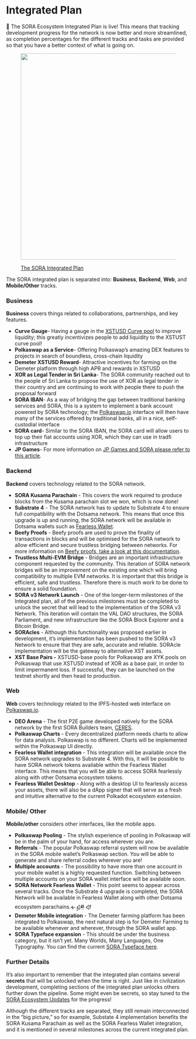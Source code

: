 # Integrated Plan

🎉 The SORA Ecosystem Integrated Plan is live! This means that tracking development progress for the network is now better and more streamlined, as completion percentages for the different tracks and tasks are provided so that you have a better context of what is going on.



<figure><img src="https://sora.org/pub/sora_integrated_plan_v20_public_apr_21.png" alt="" width="563"><figcaption><p><a href="http://localhost:5000/s/-MiaqvxVtQSUrWb72Fsv/crowdloans/walkthrough">The SORA Integrated Plan</a></p></figcaption></figure>

The SORA integrated plan is separated into: **Business**, **Backend**, **Web**, and **Mobile/Other** tracks.

### **Business**

**Business** covers things related to collaborations, partnerships, and key features.

* **Curve Gauge**- Having a gauge in the [XSTUSD Curve pool](https://curve.fi/factory/68) to improve liquidity; this greatly incentivizes people to add liquidity to the XSTUST curve pool!
* **Polkaswap as a Service**- Offering Polkaswap’s amazing DEX features to projects in search of boundless, cross-chain liquidity
* **Demeter XSTUSD Reward**- Attractive incentives for farming on the Demeter platform through high APR and rewards in XSTUSD
* **XOR as Legal Tender in Sri Lanka**- The SORA community reached out to the people of Sri Lanka to propose the use of XOR as legal tender in their country and are continuing to work with people there to push the proposal forward
* **SORA IBAN**- As a way of bridging the gap between traditional banking services and SORA, this is a system to implement a bank account powered by SORA technology; the [Polkaswap.io](http://polkaswap.io) interface will then have many of the services offered by traditional banks, all in a nice, self-custodial interface
* **SORA card**- Similar to the SORA IBAN, the SORA card will allow users to top up their fiat accounts using XOR, which they can use in tradfi infrastructure
* **JP Games**- For more information on [JP Games and SORA please refer to this article](https://medium.com/sora-xor/sora-xor-could-be-the-official-native-token-of-the-pegasus-world-kit-4ac45fd7cc32).

### **Backend**

**Backend** covers technology related to the SORA network.

* **SORA Kusama Parachain** - This covers the work required to produce blocks from the Kusama parachain slot we won, which is now done!
* **Substrate 4** - The SORA network has to update to Substrate 4 to ensure full compatibility with the Dotsama network. This means that once this upgrade is up and running, the SORA network will be available in Dotsama wallets such as [Fearless Wallet](https://fearlesswallet.io/).
* **Beefy Proofs** - Beefy proofs are used to prove the finality of transactions in blocks and will be optimised for the SORA network to allow efficient and secure trustless bridging between networks. For more information on [Beefy proofs, take a look at this documentation](https://github.com/paritytech/grandpa-bridge-gadget/blob/master/docs/beefy.md).
* **Trustless Multi-EVM Bridge** - Bridges are an important infrastructure component requested by the community. This iteration of SORA network bridges will be an improvement on the existing one which will bring compatibility to multiple EVM networks. It is important that this bridge is efficient, safe and trustless. Therefore there is much work to be done to ensure a solid foundation.
* **SORA v3 Network Launch** - One of the longer-term milestones of the Integrated plan, all of the previous milestones must be completed to unlock the secret that will lead to the implementation of the SORA v3 Network. This iteration will contain the VAL DAO structures, the SORA Parliament, and new infrastructure like the SORA Block Explorer and a Bitcoin Bridge.
* **SORAcles** - Although this functionality was proposed earlier in development, it’s implementation has been pushed to the SORA v3 Network to ensure that they are safe, accurate and reliable. SORAcle implementation will be the gateway to alternative XST assets.
* **XST Base Pairs -** XSTUSD-base pools for Polkaswap are XYK pools on Polkaswap that use XSTUSD instead of XOR as a base pair, in order to limit impermanent loss. If successful, they can be launched on the testnet shortly and then head to production.

### **Web**

**Web** covers technology related to the IPFS-hosted web interface on [Polkaswap.io](https://polkaswap.io/).

* **DEO Arena** - The first P2E game developed natively for the SORA network by the first SORA Builders team, [CERES](https://cerestoken.io/).
* **Polkaswap Charts** - Every decentralized platform needs charts to allow for data analysis. Polkaswap is no different. Charts will be implemented within the Polkaswap UI directly.
* **Fearless Wallet integration** - This integration will be available once the SORA network upgrades to Substrate 4. With this, it will be possible to have SORA network tokens available within the Fearless Wallet interface. This means that you will be able to access SORA fearlessly along with other Dotsama ecosystem tokens.
* **Fearless Wallet Desktop** - Along with a desktop UI to fearlessly access your assets, there will also be a dApp signer that will serve as a fresh and intuitive alternative to the current Polkadot ecosystem extension.

### **Mobile/ Other**

**Mobile/other** considers other interfaces, like the mobile apps.

* **Polkaswap Pooling** - The stylish experience of pooling in Polkaswap will be in the palm of your hand, for access wherever you are.
* **Referrals** - The popular Polkaswap referral system will now be available in the SORA mobile wallet’s Polkaswap section. You will be able to generate and share referral codes wherever you are!
* **Multiple accounts** - The possibility to have more than one account in your mobile wallet is a highly requested function. Switching between multiple accounts on your SORA wallet interface will be available soon.
* **SORA Network Fearless Wallet** - This point seems to appear across several tracks. Once the Substrate 4 upgrade is completed, the SORA Network will be available in Fearless Wallet along with other Dotsama ecosystem parachains.𒉡𒉎𒋼
* **Demeter Mobile integration** - The Demeter farming platform has been integrated to Polkaswap, the next natural step is for Demeter Farming to be available whenever and wherever, through the SORA wallet app.
* **SORA Typeface expansion** - This should be under the business category, but it isn’t yet. Many Worlds, Many Languages, One Typography. You can find the current [SORA Typeface here](https://fonts.google.com/specimen/Sora).

### Further Details

It’s also important to remember that the integrated plan contains several **secrets** that will be unlocked when the time is right. Just like in civilization development, completing sections of the integrated plan unlocks others further down the pipeline. Some might even be secrets, so stay tuned to the [SORA Ecosystem Updates](https://app.subsocial.network/@sora-xor) for the progress!

Although the different tracks are separated, they still remain interconnected in the “big picture,” so for example, Substate 4 implementation benefits the SORA Kusama Parachain as well as the SORA Fearless Wallet integration, and it is mentioned in several milestones across the current integrated plan.

